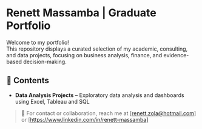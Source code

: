 # Renett Massamba | Graduate Portfolio

Welcome to my portfolio!  
This repository displays a curated selection of my academic, consulting, and data projects, focusing on business analysis, finance, and evidence-based decision-making.

## 📂 Contents

- **Data Analysis Projects** – Exploratory data analysis and dashboards using Excel, Tableau and SQL  

> 📧 For contact or collaboration, reach me at [renett.zola@hotmail.com] or [https://www.linkedin.com/in/renett-massamba]
